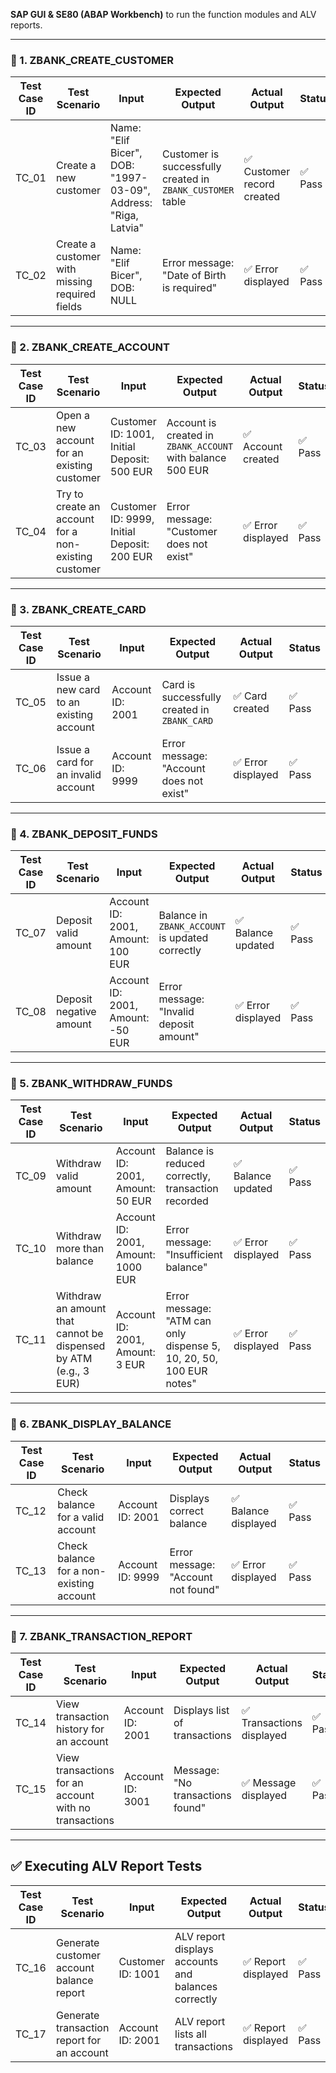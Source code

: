  **SAP GUI & SE80 (ABAP Workbench)** to run the function modules and ALV reports.

---

### 🔹 1. ZBANK_CREATE_CUSTOMER
| Test Case ID | Test Scenario | Input | Expected Output | Actual Output | Status |
|-------------|--------------|------|----------------|---------------|--------|
| TC_01 | Create a new customer | Name: "Elif Bicer", DOB: "1997-03-09", Address: "Riga, Latvia" | Customer is successfully created in `ZBANK_CUSTOMER` table | ✅ Customer record created | ✅ Pass |
| TC_02 | Create a customer with missing required fields | Name: "Elif Bicer", DOB: NULL | Error message: "Date of Birth is required" | ✅ Error displayed | ✅ Pass |

---

### 🔹 2. ZBANK_CREATE_ACCOUNT
| Test Case ID | Test Scenario | Input | Expected Output | Actual Output | Status |
|-------------|--------------|------|----------------|---------------|--------|
| TC_03 | Open a new account for an existing customer | Customer ID: 1001, Initial Deposit: 500 EUR | Account is created in `ZBANK_ACCOUNT` with balance 500 EUR | ✅ Account created | ✅ Pass |
| TC_04 | Try to create an account for a non-existing customer | Customer ID: 9999, Initial Deposit: 200 EUR | Error message: "Customer does not exist" | ✅ Error displayed | ✅ Pass |

---

### 🔹 3. ZBANK_CREATE_CARD
| Test Case ID | Test Scenario | Input | Expected Output | Actual Output | Status |
|-------------|--------------|------|----------------|---------------|--------|
| TC_05 | Issue a new card to an existing account | Account ID: 2001 | Card is successfully created in `ZBANK_CARD` | ✅ Card created | ✅ Pass |
| TC_06 | Issue a card for an invalid account | Account ID: 9999 | Error message: "Account does not exist" | ✅ Error displayed | ✅ Pass |

---

### 🔹 4. ZBANK_DEPOSIT_FUNDS
| Test Case ID | Test Scenario | Input | Expected Output | Actual Output | Status |
|-------------|--------------|------|----------------|---------------|--------|
| TC_07 | Deposit valid amount | Account ID: 2001, Amount: 100 EUR | Balance in `ZBANK_ACCOUNT` is updated correctly | ✅ Balance updated | ✅ Pass |
| TC_08 | Deposit negative amount | Account ID: 2001, Amount: -50 EUR | Error message: "Invalid deposit amount" | ✅ Error displayed | ✅ Pass |

---

### 🔹 5. ZBANK_WITHDRAW_FUNDS
| Test Case ID | Test Scenario | Input | Expected Output | Actual Output | Status |
|-------------|--------------|------|----------------|---------------|--------|
| TC_09 | Withdraw valid amount | Account ID: 2001, Amount: 50 EUR | Balance is reduced correctly, transaction recorded | ✅ Balance updated | ✅ Pass |
| TC_10 | Withdraw more than balance | Account ID: 2001, Amount: 1000 EUR | Error message: "Insufficient balance" | ✅ Error displayed | ✅ Pass |
| TC_11 | Withdraw an amount that cannot be dispensed by ATM (e.g., 3 EUR) | Account ID: 2001, Amount: 3 EUR | Error message: "ATM can only dispense 5, 10, 20, 50, 100 EUR notes" | ✅ Error displayed | ✅ Pass |

---

### 🔹 6. ZBANK_DISPLAY_BALANCE
| Test Case ID | Test Scenario | Input | Expected Output | Actual Output | Status |
|-------------|--------------|------|----------------|---------------|--------|
| TC_12 | Check balance for a valid account | Account ID: 2001 | Displays correct balance | ✅ Balance displayed | ✅ Pass |
| TC_13 | Check balance for a non-existing account | Account ID: 9999 | Error message: "Account not found" | ✅ Error displayed | ✅ Pass |

---

### 🔹 7. ZBANK_TRANSACTION_REPORT
| Test Case ID | Test Scenario | Input | Expected Output | Actual Output | Status |
|-------------|--------------|------|----------------|---------------|--------|
| TC_14 | View transaction history for an account | Account ID: 2001 | Displays list of transactions | ✅ Transactions displayed | ✅ Pass |
| TC_15 | View transactions for an account with no transactions | Account ID: 3001 | Message: "No transactions found" | ✅ Message displayed | ✅ Pass |

---

## ✅ Executing ALV Report Tests
| Test Case ID | Test Scenario | Input | Expected Output | Actual Output | Status |
|-------------|--------------|------|----------------|---------------|--------|
| TC_16 | Generate customer account balance report | Customer ID: 1001 | ALV report displays accounts and balances correctly | ✅ Report displayed | ✅ Pass |
| TC_17 | Generate transaction report for an account | Account ID: 2001 | ALV report lists all transactions | ✅ Report displayed | ✅ Pass |


